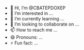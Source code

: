 - 👋 Hi, I’m @CBATEPDOXEP
- 👀 I’m interested in ...
- 🌱 I’m currently learning ...
- 💞️ I’m looking to collaborate on ...
- 📫 How to reach me ...
- 😄 Pronouns: ...
- ⚡ Fun fact: ...

<!---
CBATEPDOXEP/CBATEPDOXEP is a ✨ special ✨ repository because its `README.md` (this file) appears on your GitHub profile.
You can click the Preview link to take a look at your changes.
--->
